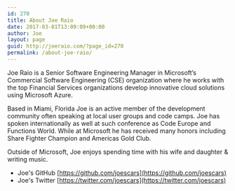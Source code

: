 ```yaml
---
id: 270
title: About Joe Raio
date: 2017-03-01T13:09:09+00:00
author: Joe
layout: page
guid: http://joeraio.com/?page_id=270
permalink: /about-joe-raio/
---
```

Joe Raio is a Senior Software Engineering Manager in Microsoft’s Commercial Software Engineering (CSE) organization where he works with the top Financial Services organizations develop innovative cloud solutions using Microsoft Azure.

Based in Miami, Florida Joe is an active member of the development community often speaking at local user groups and code camps. Joe has spoken internationally as well at such conference as Code Europe and Functions World. While at Microsoft he has received many honors including Share Fighter Champion and Americas Gold Club.

Outside of Microsoft, Joe enjoys spending time with his wife and daughter & writing music.

* Joe's GitHub [https://github.com/joescars](https://github.com/joescars)
* Joe's Twitter [https://twitter.com/joescars](https://twitter.com/joescars)
